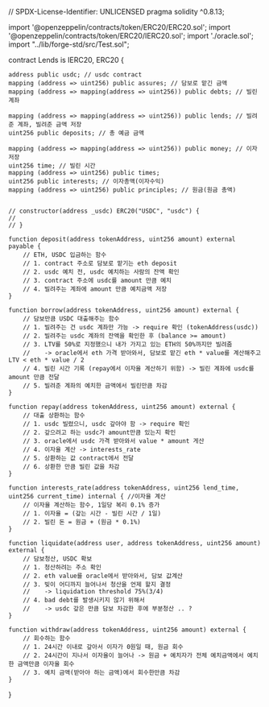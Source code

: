 // SPDX-License-Identifier: UNLICENSED
pragma solidity ^0.8.13;

import '@openzeppelin/contracts/token/ERC20/ERC20.sol';
import '@openzeppelin/contracts/token/ERC20/IERC20.sol';
import './oracle.sol';
import "../lib/forge-std/src/Test.sol";

contract Lends is IERC20, ERC20 {

    address public usdc; // usdc contract 
    mapping (address => uint256) public assures; // 담보로 맡긴 금액
    mapping (address => mapping(address => uint256)) public debts; // 빌린 계좌

    mapping (address => mapping(address => uint256)) public lends; // 빌려준 계좌, 빌려준 금액 저장
    uint256 public deposits; // 총 예금 금액 
    
    mapping (address => mapping(address => uint256)) public money; // 이자 저장 
    uint256 time; // 빌린 시간
    mapping (address => uint256) public times;
    uint256 public interests; // 이자총액(이자수익)
    mapping (address => uint256) public principles; // 원금(원금 총액)
    

    // constructor(address _usdc) ERC20("USDC", "usdc") {
    //   
    // }

    function deposit(address tokenAddress, uint256 amount) external payable {
        // ETH, USDC 입금하는 함수
        // 1. contract 주소로 담보로 맡기는 eth deposit
        // 2. usdc 예치 전, usdc 예치하는 사람의 잔액 확인
        // 3. contract 주소에 usdc를 amount 만큼 예치
        // 4. 빌려주는 계좌에 amount 만큼 예치금액 저장
    }

    function borrow(address tokenAddress, uint256 amount) external {
        // 담보만큼 USDC 대출해주는 함수
        // 1. 빌려주는 건 usdc 계좌만 가능 -> require 확인 (tokenAddress(usdc))
        // 2. 빌려주는 usdc 계좌의 잔액을 확인한 후 (balance >= amount)
        // 3. LTV를 50%로 지정했으니 내가 가지고 있는 ETH의 50%까지만 빌려줌 
        //    -> oracle에서 eth 가격 받아와서, 담보로 맡긴 eth * value를 계산해주고 LTV < eth * value / 2
        // 4. 빌린 시간 기록 (repay에서 이자율 계산하기 위함) -> 빌린 계좌에 usdc를 amount 만큼 전달
        // 5. 빌려준 계좌의 예치한 금액에서 빌린만큼 차감
    }

    function repay(address tokenAddress, uint256 amount) external {
        // 대출 상환하는 함수
        // 1. usdc 빌렸으니, usdc 갚아야 함 -> require 확인 
        // 2. 갚으려고 하는 usdc가 amount만큼 있는지 확인
        // 3. oracle에서 usdc 가격 받아와서 value * amount 게산 
        // 4. 이자율 계산 -> interests_rate
        // 5. 상환하는 값 contract에서 전달 
        // 6. 상환한 만큼 빌린 값을 차감
    }

    function interests_rate(address tokenAddress, uint256 lend_time, uint256 current_time) internal { //이자율 계산
        // 이자율 계산하는 함수, 1일당 복리 0.1% 증가  
        // 1. 이자율 = (갚는 시간 - 빌린 시간 / 1일)
        // 2. 빌린 돈 = 원금 + (원금 * 0.1%)
    }

    function liquidate(address user, address tokenAddress, uint256 amount) external {
        // 담보청산, USDC 확보
        // 1. 청산하려는 주소 확인
        // 2. eth value를 oracle에서 받아와서, 담보 값계산 
        // 3. 빚이 어디까지 늘어나서 청산을 언제 할지 결정 
        //    -> liquidation threshold 75%(3/4) 
        // 4. bad debt를 발생시키지 않기 위해서 
        //    -> usdc 갚은 만큼 담보 차감한 후에 부분청산 .. ? 
    }

    function withdraw(address tokenAddress, uint256 amount) external {
        // 회수하는 함수
        // 1. 24시간 이내로 갚아서 이자가 0원일 때, 원금 회수
        // 2. 24시간이 지나서 이자율이 늘어나 -> 원금 + 예치자가 전체 예치금액에서 예치한 금액만큼 이자율 회수
        // 3. 예치 금액(받아야 하는 금액)에서 회수한만큼 차감 
    }
}